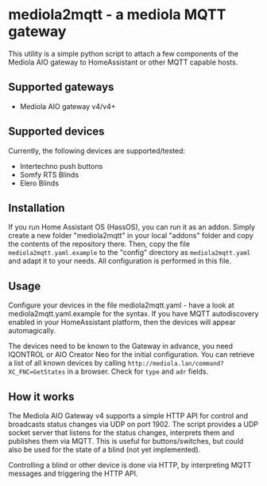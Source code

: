 # mediola2mqtt - a mediola MQTT gateway

This utility is a simple python script to attach a few components of the
Mediola AIO gateway to HomeAssistant or other MQTT capable hosts.

## Supported gateways

  * Mediola AIO gateway v4/v4+

## Supported devices

Currently, the following devices are supported/tested:

  * Intertechno push buttons
  * Somfy RTS Blinds
  * Elero Blinds

## Installation

If you run Home Assistant OS (HassOS), you can run it as an addon. Simply create
a new folder "mediola2mqtt" in your local "addons" folder and copy the contents
of the repository there. Then, copy the file `mediola2mqtt.yaml.example` to the "config" directory
as `mediola2mqtt.yaml` and adapt it to your needs. All configuration is
performed in this file.

## Usage

Configure your devices in the file mediola2mqtt.yaml - have a look at mediola2mqtt.yaml.example
for the syntax. If you have MQTT autodiscovery enabled in your HomeAssistant platform,
then the devices will appear automagically.

The devices need to be known to the Gateway in advance, you need IQONTROL or
AIO Creator Neo for the initial configuration. You can retrieve a list of all
known devices by calling `http://mediola.lan/command?XC_FNC=GetStates` in a
browser. Check for `type` and `adr` fields.

## How it works

The Mediola AIO Gateway v4 supports a simple HTTP API for control and broadcasts
status changes via UDP on port 1902. The script provides a UDP socket server
that listens for the status changes, interprets them and publishes them via MQTT.
This is useful for buttons/switches, but could also be used for the state
of a blind (not yet implemented).

Controlling a blind or other device is done via HTTP, by interpreting MQTT messages
and triggering the HTTP API.
